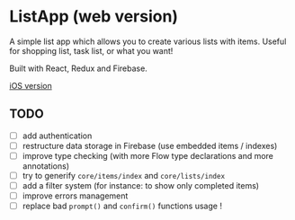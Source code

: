 # ListApp (web version)

A simple list app which allows you to create various lists with items. Useful for shopping list, task list, or what you want!

Built with React, Redux and Firebase.

[iOS version](https://github.com/clementgarbay/ListApp)

## TODO

- [ ] add authentication
- [ ] restructure data storage in Firebase (use embedded items / indexes)
- [ ] improve type checking (with more Flow type declarations and more annotations)
- [ ] try to generify `core/items/index` and `core/lists/index`
- [ ] add a filter system (for instance: to show only completed items)
- [ ] improve errors management
- [ ] replace bad `prompt()` and `confirm()` functions usage !